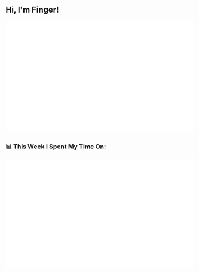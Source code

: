 <h2> Hi, I'm Finger!</h2>

<img align="right" src="https://raw.githubusercontent.com/spianmo/github-stats/master/generated/overview.svg#gh-light-mode-only">

<!-- <img align="right" height="160em" src="https://github-readme-stats-eight-theta.vercel.app/api/top-langs/?username=spianmo&layout=compact&langs_count=8&theme=algolia"/>	 -->
	
```go
package main

type Me struct {
	Name   string
	Job    string
	Code   string
	Skills string
}

func main() {
	me := &Me{
		Name:   "Finger",
		Job:    "Client-side Engineer",
		Code:   "Java, Kotlin, C#, Rust and C++ and Others",
		Skills: "Android, Security, Cross-platform client, NLP, CV, ASR ^o^",
	}
	_ = me
}
```


<h3>📊 This Week I Spent My Time On:</h3>
<img align='right' src="https://raw.githubusercontent.com/spianmo/github-stats/master/generated/languages.svg#gh-light-mode-only">

<!--START_SECTION:waka-->

```txt
Vue.js             9 hrs 43 mins   █████████████▒░░░░░░░░░░░   53.16 %
TypeScript         4 hrs 31 mins   ██████▒░░░░░░░░░░░░░░░░░░   24.74 %
Kotlin             1 hr 7 mins     █▓░░░░░░░░░░░░░░░░░░░░░░░   06.15 %
Markdown           50 mins         █░░░░░░░░░░░░░░░░░░░░░░░░   04.63 %
JSON               34 mins         ▓░░░░░░░░░░░░░░░░░░░░░░░░   03.16 %
```

<!--END_SECTION:waka-->
